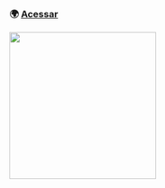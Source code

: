 ### :earth_africa: [Acessar](https://biacoelho.github.io/50projects50days-html-css-js/day2-progress-steps)


<img src="https://raw.githubusercontent.com/biacoelho/50projects50days-html-css-js/main/day2-progress-steps/image-demo.gif" width="260px"/>
